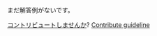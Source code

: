 
まだ解答例がないです。

[コントリビュートしませんか](https://github.com/BFEdev/BFE.dev-solutions/blob/main/quiz/yield_ja.md)?  [Contribute guideline](https://github.com/BFEdev/BFE.dev-solutions#how-to-contribute)
